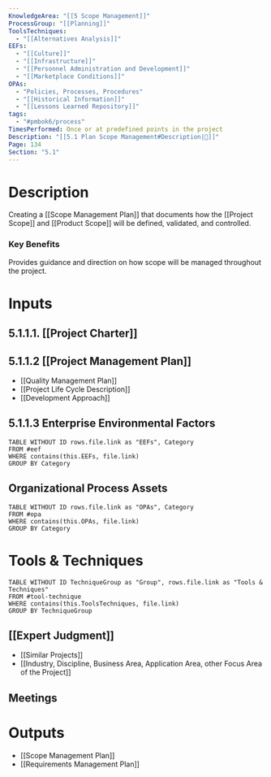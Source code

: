 ```yaml
---
KnowledgeArea: "[[5 Scope Management]]"
ProcessGroup: "[[Planning]]"
ToolsTechniques:
  - "[[Alternatives Analysis]]"
EEFs:
  - "[[Culture]]"
  - "[[Infrastructure]]"
  - "[[Personnel Administration and Development]]"
  - "[[Marketplace Conditions]]"
OPAs:
  - "Policies, Processes, Procedures"
  - "[[Historical Information]]"
  - "[[Lessons Learned Repository]]"
tags:
  - "#pmbok6/process"
TimesPerformed: Once or at predefined points in the project
Description: "[[5.1 Plan Scope Management#Description|📝]]"
Page: 134
Section: "5.1"
---
```

# Description
Creating a [[Scope Management Plan]] that documents how the [[Project Scope]] and [[Product Scope]]  will be defined, validated, and controlled.
### Key Benefits
Provides guidance and direction on how scope will be managed throughout the project.
# Inputs
## 5.1.1.1. [[Project Charter]]
## 5.1.1.2 [[Project Management Plan]]
- [[Quality Management Plan]]
- [[Project Life Cycle Description]]
- [[Development Approach]]
## 5.1.1.3 Enterprise Environmental Factors
```dataview
TABLE WITHOUT ID rows.file.link as "EEFs", Category
FROM #eef
WHERE contains(this.EEFs, file.link)
GROUP BY Category
```
## Organizational Process Assets
```dataview
TABLE WITHOUT ID rows.file.link as "OPAs", Category
FROM #opa
WHERE contains(this.OPAs, file.link)
GROUP BY Category
```
# Tools & Techniques
```dataview
TABLE WITHOUT ID TechniqueGroup as "Group", rows.file.link as "Tools & Techniques"
FROM #tool-technique
WHERE contains(this.ToolsTechniques, file.link)
GROUP BY TechniqueGroup
```
## [[Expert Judgment]]
- [[Similar Projects]]
- [[Industry, Discipline, Business Area, Application Area, other Focus Area of the Project]]
## Meetings
# Outputs
- [[Scope Management Plan]]
- [[Requirements Management Plan]]
